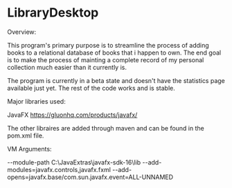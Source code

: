 # LibraryDesktop

Overview:

  This program's primary purpose is to streamline the process of adding books to a relational database of books that i happen to own. 
  The end goal is to make the process of mainting a complete record of my personal collection much easier than it currently is. 
  
  The program is currently in a beta state and doesn't have the statistics page available just yet. The rest of the code works and is stable.

Major libraries used:

  JavaFX https://gluonhq.com/products/javafx/
  
  The other libraires are added through maven and can be found in the pom.xml file.
  

VM Arguments:

--module-path C:\JavaExtras\javafx-sdk-16\lib 
--add-modules=javafx.controls,javafx.fxml 
--add-opens=javafx.base/com.sun.javafx.event=ALL-UNNAMED
